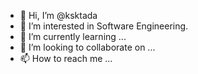 - 👋 Hi, I’m @ksktada
- 👀 I’m interested in Software Engineering.
- 🌱 I’m currently learning ...
- 💞️ I’m looking to collaborate on ...
- 📫 How to reach me ...

<!---
ksktada/ksktada is a ✨ special ✨ repository because its `README.md` (this file) appears on your GitHub profile.
You can click the Preview link to take a look at your changes.
--->

